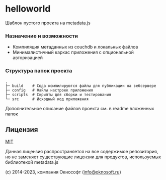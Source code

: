 # helloworld
Шаблон пустого проекта на metadata.js

### Назначение и возможности
- Компиляция метаданных из couchdb и локальных файлов
- Минималистичный каркас приложения с опциональной авторизацией

### Структура папок проекта
```
.
├─ build    # Сюда компилируются файлы для публикации на вебсервере
├─ config   # Файлы настроек приложения
├─ scripts  # Скрипты для сборки и тестирования
└─ src      # Исходный код приложения
```
Дополнительное описание файлов проекта см. в readme вложенных папок


## Лицензия
[MIT](LICENSE)

Данная лицензия распространяется на все содержимое репозитория, но не заменяет существующие лицензии для продуктов, используемых библиотекой metadata.js

(c) 2014-2023, компания Окнософт (info@oknosoft.ru)
